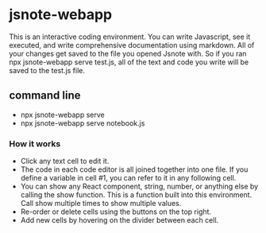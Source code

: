 # jsnote-webapp

This is an interactive coding environment. You can write Javascript, see it executed, and write comprehensive documentation using markdown. All of your changes get saved to the file you opened Jsnote with. So if you ran npx jsnote-webapp serve test.js, all of the text and code you write will be saved to the test.js file.

## command line

- npx jsnote-webapp serve
- npx jsnote-webapp serve notebook.js

### How it works

- Click any text cell to edit it.
- The code in each code editor is all joined together into one file. If you define a variable in cell #1, you can refer to it in any following cell.
- You can show any React component, string, number, or anything else by calling the show function. This is a function built into this environment. Call show multiple times to show multiple values.
- Re-order or delete cells using the buttons on the top right.
- Add new cells by hovering on the divider between each cell.
